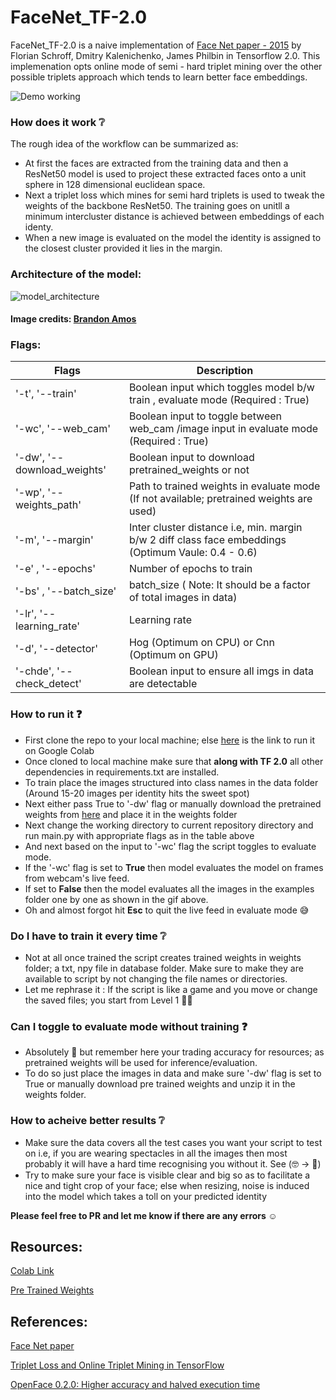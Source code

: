 # FaceNet_TF-2.0
FaceNet_TF-2.0 is a naive implementation of [Face Net paper - 2015](https://arxiv.org/abs/1503.03832) by Florian Schroff, Dmitry Kalenichenko, James Philbin in Tensorflow 2.0. 
This implemenation opts online mode of semi - hard triplet mining over the other possible triplets approach which tends to learn better face embeddings.

![Demo working](/assets/Final-cut.gif)

### How does it work :grey_question:

The rough idea of the workflow can be summarized as:

- At first the faces are extracted from the training data and then a ResNet50 model is used to project these extracted faces onto a unit sphere in 128 dimensional euclidean 
space. 
- Next a triplet loss which mines for semi hard triplets is used to tweak the weights of the backbone ResNet50. The training goes on unitll a minimum intercluster distance 
is achieved between embeddings of each identy. 
- When a new image is evaluated on the model the identity is assigned to the closest cluster provided it lies in the margin.

### Architecture of the model:
![model_architecture](http://bamos.github.io/data/2016-01-19/optimization-after.png)

#### Image credits: [Brandon Amos](http://bamos.github.io/2016/01/19/openface-0.2.0/)

### Flags:

Flags | Description
----------- | ------------------
'-t', '--train' | Boolean input which toggles model b/w train , evaluate mode (Required : True)
'-wc', '--web_cam' | Boolean input to toggle between web_cam /image input in evaluate mode (Required : True)
'-dw', '--download_weights' | Boolean input to download pretrained_weights or not
'-wp', '--weights_path' | Path to trained weights in evaluate mode (If not available; pretrained weights are used)
'-m', '--margin' | Inter cluster distance i.e, min. margin b/w 2 diff class face embeddings (Optimum Vaule: 0.4 - 0.6)
'-e' , '--epochs' | Number of epochs to train
'-bs' , '--batch_size' | batch_size ( Note: It should be a factor of total images in data)
'-lr', '--learning_rate' | Learning rate 
'-d', '--detector' | Hog (Optimum on CPU) or Cnn (Optimum on GPU)
'-chde', '--check_detect' | Boolean input to ensure all imgs in data are detectable


### How to run it :question:
- First clone the repo to your local machine; else [here](https://colab.research.google.com/drive/15lbTBNEZDsOdbIarumT5QQDdMWtx_96n?usp=sharing) is the link to run it on Google Colab 
- Once cloned to local machine make sure that **along with TF 2.0** all other dependencies in requirements.txt are installed.
- To train place the images structured into class names in the data folder (Around 15-20 images per identity hits the sweet spot)
- Next either pass True to '-dw' flag or manually download the pretrained weights from [here](https://drive.google.com/uc?export=download&confirm=tOfl&id=1NYd6cQlewoQiFH71BHeOy2eTsZEvGzLg) and place it in the weights folder
- Next change the working directory to current repository directory and run main.py with appropriate flags as in the table above
- And next based on the input to '-wc' flag the script toggles to evaluate mode. 
- If the '-wc' flag is set to **True** then model evaluates the model on frames from webcam's live feed.
- If set to **False** then the model evaluates all the images in the examples folder one by one as shown in the gif above.
- Oh and almost forgot hit **Esc** to quit the live feed in evaluate mode :sweat_smile:

### Do I have to train it every time :grey_question:
- Not at all once trained the script creates trained weights in weights folder; a txt, npy file in database folder. Make sure to make they are available to script by not 
changing the file names or directories.
- Let me rephrase it : If the script is like a game and you move or change the saved files; you start from Level 1 :grimacing::sweat_smile:

### Can I toggle to evaluate mode without training :question:
- Absolutely :punch: but remember here your trading accuracy for resources; as pretrained weights will be used for inference/evaluation.
- To do so just place the images in data and make sure '-dw' flag is set to True or manually download pre trained weights 
and unzip it in the weights folder.

### How to acheive better results :grey_question:
- Make sure the data covers all the test cases you want your script to test on i.e, if you are wearing spectacles in all the images then most probably it will have a hard 
time recognising you without it. See (:nerd_face: -> :man:)
- Try to make sure your face is visible clear and big so as to facilitate a nice and tight crop of your face; else when resizing, noise is induced into the model 
which takes a toll on your predicted identity

**Please feel free to PR and let me know if there are any errors :relaxed:**
## Resources:

[Colab Link](https://colab.research.google.com/drive/15lbTBNEZDsOdbIarumT5QQDdMWtx_96n?usp=sharing)

[Pre Trained Weights](https://drive.google.com/uc?export=download&confirm=tOfl&id=1NYd6cQlewoQiFH71BHeOy2eTsZEvGzLg)

## References:

[Face Net paper](https://arxiv.org/abs/1503.03832)

[Triplet Loss and Online Triplet Mining in TensorFlow](https://omoindrot.github.io/triplet-loss)

[OpenFace 0.2.0: Higher accuracy and halved execution time](http://bamos.github.io/2016/01/19/openface-0.2.0/)

